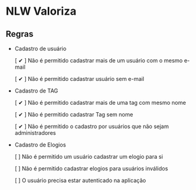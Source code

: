 # NLW Valoriza

## Regras

- Cadastro de usuário

  [ ✔ ] Não é permitido cadastrar mais de um usuário com o mesmo e-mail

  [ ✔ ] Não é permitido cadastrar usuário sem e-mail

- Cadastro de TAG
  
  [ ✔ ] Não é permitido cadastrar mais de uma tag com mesmo nome

  [ ✔ ] Não é permitido cadastrar Tag sem nome

  [ ✔ ] Não é permitido o cadastro por usuários que não sejam administradores

- Cadastro de Elogios
  
  [ ] Não é permitido um usuário cadastrar um elogio para si

  [ ] Não é permitido cadastrar elogios para usuários inválidos

  [ ] O usuário precisa estar autenticado na aplicação


